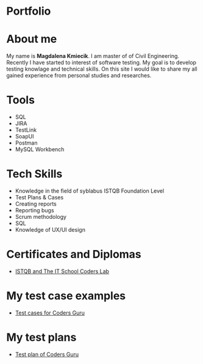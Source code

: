 # Portfolio
# About me
My name is **Magdalena Kmiecik**. I am master of of Civil Engineering. Recently I have started to interest of software testing. My goal is to develop testing knowlage and technical skills. On this site I would like to share my all gained experience from personal studies and researches.
# Tools
* SQL
* JIRA
* TestLink
* SoapUI
* Postman
* MySQL Workbench
# Tech Skills
* Knowledge in the field of syblabus ISTQB Foundation Level
* Test Plans & Cases
* Creating reports
* Reporting bugs
* Scrum methodology
* SQL
* Knowledge of UX/UI design
# Certificates and Diplomas
* [ISTQB and The IT School Coders Lab](https://github.com/kmiecikm/Diplomas)
# My test case examples
* [Test cases for Coders Guru](https://github.com/kmiecikm/Testing/tree/main/Test%20cases%20in%20testlink)
# My test plans
* [Test plan of Coders Guru](https://github.com/kmiecikm/Testing/blob/main/Plan%20testów%20Coders%20Guru%20-%20Magda%20Kmiecik.pdf)

